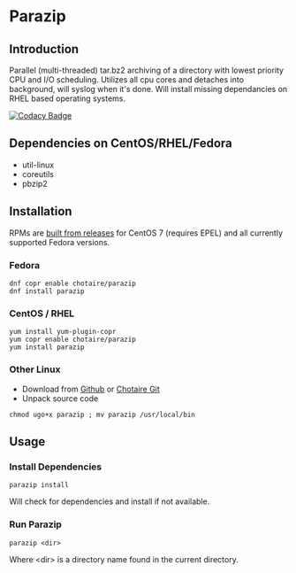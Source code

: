 # Parazip

## Introduction

Parallel (multi-threaded) tar.bz2 archiving of a directory with lowest priority CPU and I/O scheduling. Utilizes all cpu cores and detaches into background, will syslog when it's done. Will install missing dependancies on RHEL based operating systems.

[![Codacy Badge](https://api.codacy.com/project/badge/Grade/3957b4329a2f43348d6c90049f6d427f)](https://www.codacy.com/app/chotaire/parazip?utm_source=github.com&amp;utm_medium=referral&amp;utm_content=chotaire/parazip&amp;utm_campaign=Badge_Grade)

## Dependencies on CentOS/RHEL/Fedora
*   util-linux
*   coreutils
*   pbzip2

## Installation

RPMs are [built from releases](https://copr.fedorainfracloud.org/coprs/chotaire/parazip/ "Parazip Repos on Fedora copr") for CentOS 7 (requires EPEL) and all currently supported Fedora versions.

### Fedora
```Shell
dnf copr enable chotaire/parazip
dnf install parazip
```

### CentOS / RHEL
```Shell
yum install yum-plugin-copr
yum copr enable chotaire/parazip
yum install parazip
```

### Other Linux
*   Download from [Github](https://github.com/chotaire/parazip/releases) or [Chotaire Git](https://git.chotaire.net/chotaire/parazip/releases)
*   Unpack source code

```Shell
chmod ugo+x parazip ; mv parazip /usr/local/bin
```

## Usage

### Install Dependencies

`parazip install`

Will check for dependencies and install if not available.

### Run Parazip

`parazip <dir>`

Where \<dir\> is a directory name found in the current directory.